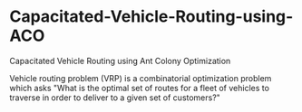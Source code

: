 # Capacitated-Vehicle-Routing-using-ACO
Capacitated Vehicle Routing using Ant Colony Optimization

Vehicle routing problem (VRP) is a combinatorial optimization problem which asks "What is the optimal set of routes for a fleet of vehicles to traverse in order to deliver to a given set of customers?"


